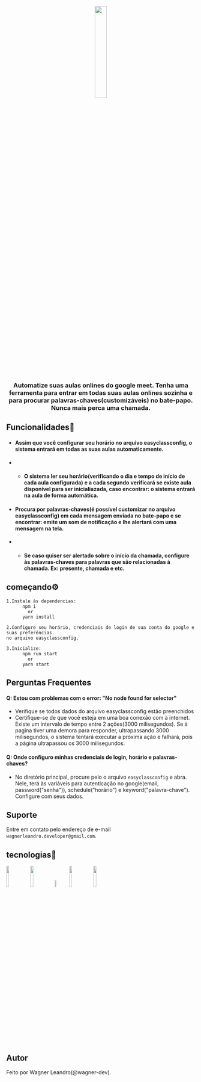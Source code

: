 <div align="center">
     <img style="width: 25%;" src="https://user-images.githubusercontent.com/63814295/149837280-73fac270-b377-4762-a338-fed47ca7bd85.png" />
      <h3>
          Automatize suas aulas onlines do google meet. Tenha uma ferramenta para entrar em todas suas aulas onlines sozinha e para procurar palavras-chaves(customizáveis) no bate-papo. Nunca mais perca uma chamada.
      </h3>
</div>


## Funcionalidades📖

* #### Assim que você configurar seu horário no arquivo easyclassconfig, o sistema entrará em todas as suas aulas automaticamente.
* * #### O sistema ler seu horário(verificando o dia e tempo de início de cada aula configurada) e a cada segundo verificará se existe aula disponível para ser inicialiazada, caso encontrar: o sistema entrará na aula de forma automática.
* #### Procura por palavras-chaves(é possível customizar no arquivo easyclassconfig) em cada mensagem enviada no bate-papo e se encontrar: emite um som de notificação e lhe alertará com uma mensagem na tela.
* * #### Se caso quiser ser alertado sobre o início da chamada, configure às palavras-chaves para palavras que são relacionadas à chamada. Ex: presente, chamada e etc.

## começando⚙️
````
1.Instale às dependencias:
      npm i 
        or
      yarn install
      
2.Configure seu horário, credenciais de login de sua conta do google e suas preferências. 
no arquivo easyclassconfig.

3.Inicialize:
      npm run start
        or
      yarn start
 ````

## Perguntas Frequentes

#### Q: Estou com problemas com o error: "No node found for selector"
* Verifique se todos dados do arquivo easyclassconfig estão preenchidos
* Certifique-se de que você esteja em uma boa conexão com à internet. Existe um intervalo de tempo entre 2 ações(3000 milisegundos). Se à pagina tiver uma demora para responder, ultrapassando 3000 milisegundos, o sistema tentará executar a próxima ação e falhará, pois a página ultrapassou os 3000 milisegundos.

#### Q: Onde configuro minhas credenciais de login, horário e palavras-chaves?
* No diretório principal, procure pelo o arquivo `easyclassconfig` e abra. Nele, terá às variáveis para autenticação no google(email, password("senha")), schedule("horário") e keyword("palavra-chave"). Configure com seus dados.

## Suporte
Entre em contato pelo endereço de e-mail `wagnerleandro.developer@gmail.com`.

 ## tecnologias🚀
<div align="left">
    <img style="width:12%;" src="https://cdn.jsdelivr.net/gh/devicons/devicon/icons/typescript/typescript-original.svg" />
    <img style="width:12%;" src="https://cdn.jsdelivr.net/gh/devicons/devicon/icons/nodejs/nodejs-plain.svg" />
    <img style="width:7%;" src="https://user-images.githubusercontent.com/10379601/29446482-04f7036a-841f-11e7-9872-91d1fc2ea683.png" />
    <img style="width:12%;" src="https://avatars.githubusercontent.com/u/14921202?s=200&v=4" />
    <img style="width:12%;" src="https://user-images.githubusercontent.com/63814295/149678085-21e860ea-07e4-4945-bba3-b83528d688fe.png" />
</div>

## Autor
 Feito por Wagner Leandro(@wagner-dev).